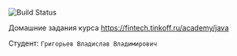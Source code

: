 ![Build Status](https://github.com/vladislav77777/java-course-2023/actions/workflows/build.yml/badge.svg)

Домашние задания курса https://fintech.tinkoff.ru/academy/java

Студент: `Григорьев Владислав Владимирович`
